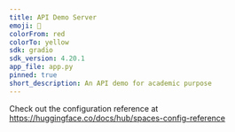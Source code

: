```yaml
---
title: API Demo Server
emoji: 🚀
colorFrom: red
colorTo: yellow
sdk: gradio
sdk_version: 4.20.1
app_file: app.py
pinned: true
short_description: An API demo for academic purpose
---
```


Check out the configuration reference at https://huggingface.co/docs/hub/spaces-config-reference